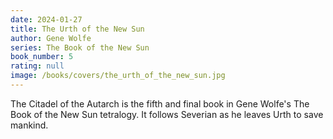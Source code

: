 ```yaml
---
date: 2024-01-27
title: The Urth of the New Sun
author: Gene Wolfe
series: The Book of the New Sun
book_number: 5
rating: null
image: /books/covers/the_urth_of_the_new_sun.jpg
---
```


<span class="book-title">The Citadel of the Autarch</span> is the fifth and
final book in Gene Wolfe's The Book of the New Sun tetralogy. It follows Severian as he
leaves Urth to save mankind.
